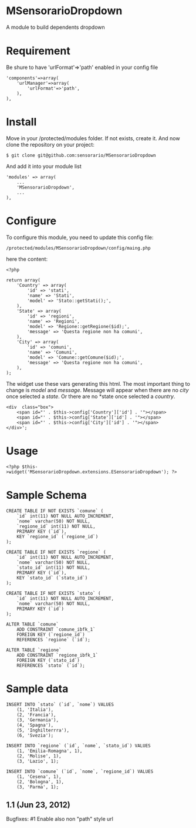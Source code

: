 MSensorarioDropdown
===================

A module to build dependents dropdown

Requirement
===========

Be shure to have 'urlFormat'=>'path' enabled in your config file

    'components'=>array(
        'urlManager'=>array(
            'urlFormat'=>'path',
        ),
    ),

Install
=======

Move in your /protected/modules folder. If not exists, create it. And now clone 
the repository on your project:

    $ git clone git@github.com:sensorario/MSensorarioDropdown

And add it into your module list

    'modules' => array(
        ...
        'MSensorarioDropdown',
        ...
    ),

Configure
=========

To configure this module, you need to update this config file:

    /protected/modules/MSensorarioDropdown/config/maing.php

here the content:

    <?php

    return array(
        'Country' => array(
            'id' => 'stati',
            'name' => 'Stati',
            'model' => 'Stato::getStati();',
        ),
        'State' => array(
            'id' => 'regioni',
            'name' => 'Regioni',
            'model' => 'Regione::getRegione($id);',
            'message' => 'Questa regione non ha comuni',
        ),
        'City' => array(
            'id' => 'comuni',
            'name' => 'Comuni',
            'model' => 'Comune::getComune($id);',
            'message' => 'Questa regione non ha comuni',
        ),
    );

The widget use these vars generating this html. The most important thing to
change is *model* and *message*. Message will appear when there are no *city*
once selected a *state*. Or there are no *state once selected a *country*.

    <div  class="box">
        <span id="' . $this->config['Country']['id'] . '"></span>
        <span id="' . $this->config['State']['id'] . '"></span>
        <span id="' . $this->config['City']['id'] . '"></span>
    </div>';

Usage
=====

    <?php $this->widget('MSensorarioDropdown.extensions.ESensorarioDropdown'); ?>

Sample Schema
=============

    CREATE TABLE IF NOT EXISTS `comune` (
        `id` int(11) NOT NULL AUTO_INCREMENT,
        `nome` varchar(50) NOT NULL,
        `regione_id` int(11) NOT NULL,
        PRIMARY KEY (`id`),
        KEY `regione_id` (`regione_id`)
    );

    CREATE TABLE IF NOT EXISTS `regione` (
        `id` int(11) NOT NULL AUTO_INCREMENT,
        `nome` varchar(50) NOT NULL,
        `stato_id` int(11) NOT NULL,
        PRIMARY KEY (`id`),
        KEY `stato_id` (`stato_id`)
    );

    CREATE TABLE IF NOT EXISTS `stato` (
        `id` int(11) NOT NULL AUTO_INCREMENT,
        `nome` varchar(50) NOT NULL,
        PRIMARY KEY (`id`)
    );

    ALTER TABLE `comune`
        ADD CONSTRAINT `comune_ibfk_1`
        FOREIGN KEY (`regione_id`)
        REFERENCES `regione` (`id`);

    ALTER TABLE `regione`
        ADD CONSTRAINT `regione_ibfk_1` 
        FOREIGN KEY (`stato_id`) 
        REFERENCES `stato` (`id`);

Sample data
===========

    INSERT INTO `stato` (`id`, `nome`) VALUES
        (1, 'Italia'),
        (2, 'Francia'),
        (3, 'Germania'),
        (4, 'Spagna'),
        (5, 'Inghilterrra'),
        (6, 'Svezia');

    INSERT INTO `regione` (`id`, `nome`, `stato_id`) VALUES
        (1, 'Emilia-Romagna', 1),
        (2, 'Molise', 1),
        (3, 'Lazio', 1);

    INSERT INTO `comune` (`id`, `nome`, `regione_id`) VALUES
        (1, 'Cesena', 1),
        (2, 'Bologna', 1),
        (3, 'Parma', 1);

	
## 1.1 (Jun 23, 2012)

Bugfixes:
    #1 Enable also non "path" style url